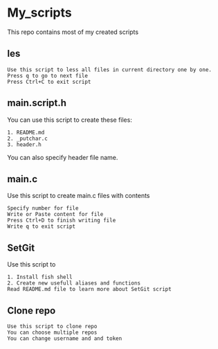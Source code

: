 # My_scripts

This repo contains most of my created scripts

## les
```
Use this script to less all files in current directory one by one.
Press q to go to next file
Press Ctrl+C to exit script
```
## main.script.h
You can use this script to create these files:
```
1. README.md
2. _putchar.c
3. header.h
```
You can also specify header file name.

## main.c
Use this script to create main.c files with contents
```
Specify number for file
Write or Paste content for file
Press Ctrl+D to finish writing file
Write q to exit script
```

## SetGit
Use this script to
```
1. Install fish shell
2. Create new usefull aliases and functions
Read README.md file to learn more about SetGit script
```

## Clone repo
```
Use this script to clone repo
You can choose multiple repos
You can change username and and token
```
